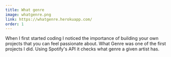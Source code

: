 ```yaml
---
title: What genre
image: whatgenre.png
link: https://whatgenre.herokuapp.com/
order: 1
---
```


When I first started coding I noticed the importance of building your own projects that you can feel passionate about. What Genre was one of the first projects I did. Using Spotify's API it checks what genre a given artist has.
